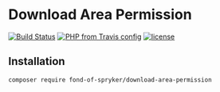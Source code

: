 # Download Area Permission
[![Build Status](https://travis-ci.org/fond-of/spryker-download-area-permission.svg?branch=master)](https://travis-ci.org/fond-of/spryker-download-area-permission)
[![PHP from Travis config](https://img.shields.io/travis/php-v/fond-of/spryker-download-area-permission.svg)](https://php.net/)
[![license](https://img.shields.io/github/license/fond-of/spryker-download-area-permission.svg)](https://packagist.org/packages/fond-of-spryker/download-area-permission)

## Installation

```
composer require fond-of-spryker/download-area-permission
```
